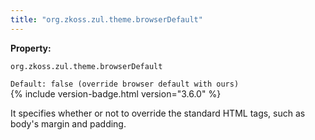 ```yaml
---
title: "org.zkoss.zul.theme.browserDefault"
---
```


**Property:**

`org.zkoss.zul.theme.browserDefault `

`Default: false (override browser default with ours)`  
{% include version-badge.html version="3.6.0" %}

It specifies whether or not to override the standard HTML tags, such as
body's margin and padding.
